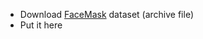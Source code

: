 * Download [FaceMask](https://www.kaggle.com/andrewmvd/face-mask-detection) dataset (archive file)
* Put it here
